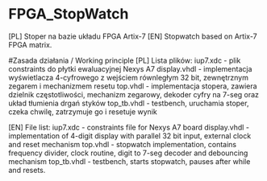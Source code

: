 # FPGA_StopWatch
[PL] Stoper na bazie układu FPGA Artix-7 [EN] Stopwatch based on Artix-7 FPGA matrix.

#Zasada działania / Working principle
[PL] Lista plików:
iup7.xdc - plik constraints do płytki ewaluacyjnej Nexys A7
display.vhdl - implementacja wyświetlacza 4-cyfrowego z wejściem równległym 32 bit, zewnętrznym zegarem i mechanizmem resetu
top.vhdl - implementacja stopera, zawiera dzielnik częstotliwości, mechanizm zegarowy, dekoder cyfry na 7-seg oraz układ tłumienia drgań styków
top_tb.vhdl - testbench, uruchamia stoper, czeka chwilę, zatrzymuje go i resetuje wynik

[EN] File list:
iup7.xdc - constraints file for Nexys A7 board
display.vhdl - implementation of 4-digit display with parallel 32 bit input, external clock and reset mechanism
top.vhdl - stopwatch implementation, contains frequency divider, clock routine, digit to 7-seg decoder and debouncing mechanism
top_tb.vhdl - testbench, starts stopwatch, pauses after while and resets.
